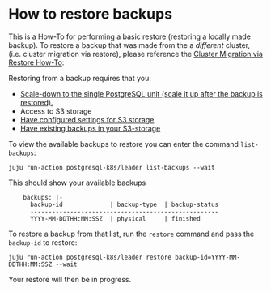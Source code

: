 # How to restore backups 

This is a How-To for performing a basic restore (restoring a locally made backup).
To restore a backup that was made from the a *different* cluster, (i.e. cluster migration via restore), please reference the [Cluster Migration via Restore How-To](/t/cluster-migration-via-restore/TODO):

Restoring from a backup requires that you:
- [Scale-down to the single PostgreSQL unit (scale it up after the backup is restored).](/t/charmed-postgresql-tutorial-managing-units/TODO)
- Access to S3 storage
- [Have configured settings for S3 storage](/t/configuring-settings-for-s3/TODO)
- [Have existing backups in your S3-storage](/t/how-to-create-and-list-backups/TODO)

To view the available backups to restore you can enter the command `list-backups`:
```shell
juju run-action postgresql-k8s/leader list-backups --wait
```

This should show your available backups
```shell
    backups: |-
      backup-id             | backup-type  | backup-status
      ----------------------------------------------------
      YYYY-MM-DDTHH:MM:SSZ  | physical     | finished
```

To restore a backup from that list, run the `restore` command and pass the `backup-id` to restore:
 ```shell
juju run-action postgresql-k8s/leader restore backup-id=YYYY-MM-DDTHH:MM:SSZ --wait
```

Your restore will then be in progress.